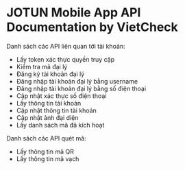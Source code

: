 # JOTUN Mobile App API Documentation by VietCheck

Danh sách các API liên quan tới tài khoản:

- Lấy token xác thực quyền truy cập
- Kiểm tra mã đại lý
- Đăng ký tài khoản đại lý
- Đăng nhập tài khoản đại lý bằng username
- Đăng nhập tài khoản đại lý bằng số điện thoại
- Cập nhật xác thực số điện thoại
- Lấy thông tin tài khoản
- Cập nhật thông tin tài khoản
- Cập nhật ảnh đại diện
- Lấy danh sách mã đã kích hoạt

Danh sách các API quét mã:

- Lấy thông tin mã QR
- Lấy thông tin mã vạch
